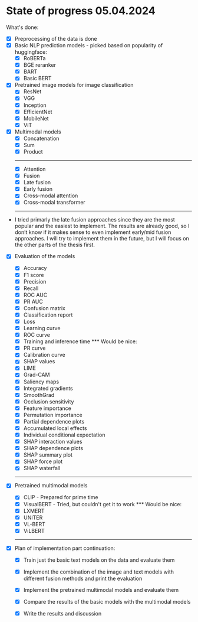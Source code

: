 # State of progress 05.04.2024

What's done:
- [x] Preprocessing of the data is done
- [x] Basic NLP prediction models - picked based on popularity of huggingface:
    - [x] RoBERTa
    - [x] BGE reranker
    - [x] BART
    - [x] Basic BERT

- [x] Pretrained image models for image classification
    - [x] ResNet
    - [x] VGG
    - [x] Inception
    - [x] EfficientNet
    - [x] MobileNet
    - [x] ViT

- [x] Multimodal models
    - [x] Concatenation
    - [x] Sum
    - [x] Product
    ***
    - [x] Attention
    - [x] Fusion
    - [x] Late fusion
    - [x] Early fusion
    - [x] Cross-modal attention
    - [x] Cross-modal transformer
    ***

- I tried primarly the late fusion approaches since they are the most popular and the easiest to implement. The results are already good, so I don!t know if it makes sense to even implement early/mid fusion approaches. I will try to implement them in the future, but I will focus on the other parts of the thesis first.

- [x] Evaluation of the models
    - [x] Accuracy
    - [x] F1 score
    - [x] Precision
    - [x] Recall
    - [x] ROC AUC
    - [x] PR AUC
    - [x] Confusion matrix
    - [x] Classification report
    - [x] Loss
    - [x] Learning curve
    - [x] ROC curve
    - [x] Training and inference time
    *** Would be nice:
    - [x] PR curve
    - [x] Calibration curve
    - [x] SHAP values
    - [x] LIME
    - [x] Grad-CAM
    - [x] Saliency maps
    - [x] Integrated gradients
    - [x] SmoothGrad
    - [x] Occlusion sensitivity
    - [x] Feature importance
    - [x] Permutation importance
    - [x] Partial dependence plots
    - [x] Accumulated local effects
    - [x] Individual conditional expectation
    - [x] SHAP interaction values
    - [x] SHAP dependence plots
    - [x] SHAP summary plot
    - [x] SHAP force plot
    - [x] SHAP waterfall
    ***

- [x] Pretrained multimodal models
    - [x] CLIP - Prepared for prime time
    - [x] VisualBERT - Tried, but couldn't get it to work
    *** Would be nice:
    - [x] LXMERT
    - [x] UNITER
    - [x] VL-BERT
    - [x] ViLBERT
    ***

- [x] Plan of implementation part continuation:
    - [x] Train just the basic text models on the data and evaluate them
    - [x] Implement the combination of the image and text models with different fusion methods and print the evaluation
    - [x] Implement the pretrained multimodal models and evaluate them
    - [x] Compare the results of the basic models with the multimodal models
    - [x] Write the results and discussion
    